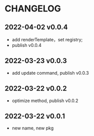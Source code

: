 # CHANGELOG

## 2022-04-02 v0.0.4
- add renderTemplate，set registry;
- publish v0.0.4

## 2022-03-23 v0.0.3
- add update command, publish v0.0.3

## 2022-03-22 v0.0.2
- optimize method, publish v0.0.2

## 2022-03-22 v0.0.1
- new name, new pkg
